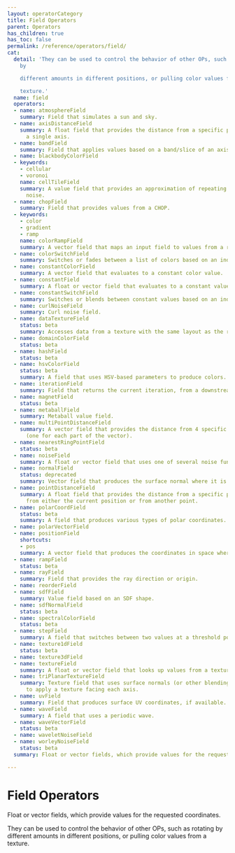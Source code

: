```yaml
---
layout: operatorCategory
title: Field Operators
parent: Operators
has_children: true
has_toc: false
permalink: /reference/operators/field/
cat:
  detail: 'They can be used to control the behavior of other OPs, such as rotating
    by

    different amounts in different positions, or pulling color values from a

    texture.'
  name: field
  operators:
  - name: atmosphereField
    summary: Field that simulates a sun and sky.
  - name: axisDistanceField
    summary: A float field that provides the distance from a specific point along
      a single axis.
  - name: bandField
    summary: Field that applies values based on a band/slice of an axis.
  - name: blackbodyColorField
  - keywords:
    - cellular
    - voronoi
    name: cellTileField
    summary: A value field that provides an approximation of repeating cellular (voronoi)
      noise.
  - name: chopField
    summary: Field that provides values from a CHOP.
  - keywords:
    - color
    - gradient
    - ramp
    name: colorRampField
    summary: A vector field that maps an input field to values from a range of colors.
  - name: colorSwitchField
    summary: Switches or fades between a list of colors based on an index field.
  - name: constantColorField
    summary: A vector field that evaluates to a constant color value.
  - name: constantField
    summary: A float or vector field that evaluates to a constant value.
  - name: constantSwitchField
    summary: Switches or blends between constant values based on an index field.
  - name: curlNoiseField
    summary: Curl noise field.
  - name: dataTextureField
    status: beta
    summary: Accesses data from a texture with the same layout as the renderer.
  - name: domainColorField
    status: beta
  - name: hashField
    status: beta
  - name: hsvColorField
    status: beta
    summary: A field that uses HSV-based parameters to produce colors.
  - name: iterationField
    summary: Field that returns the current iteration, from a downstream OP.
  - name: magnetField
    status: beta
  - name: metaballField
    summary: Metaball value field.
  - name: multiPointDistanceField
    summary: A vector field that provides the distance from 4 specific points in space
      (one for each part of the vector).
  - name: nearestRingPointField
    status: beta
  - name: noiseField
    summary: A float or vector field that uses one of several noise functions.
  - name: normalField
    status: deprecated
    summary: Vector field that produces the surface normal where it is evaluated.
  - name: pointDistanceField
    summary: A float field that provides the distance from a specific point in space
      from either the current position or from another point.
  - name: polarCoordField
    status: beta
    summary: A field that produces various types of polar coordinates.
  - name: polarVectorField
  - name: positionField
    shortcuts:
    - pos
    summary: A vector field that produces the coordinates in space where it is checked.
  - name: rampField
    status: beta
  - name: rayField
    summary: Field that provides the ray direction or origin.
  - name: reorderField
  - name: sdfField
    summary: Value field based on an SDF shape.
  - name: sdfNormalField
    status: beta
  - name: spectralColorField
    status: beta
  - name: stepField
    summary: A field that switches between two values at a threshold point.
  - name: texture1dField
    status: beta
  - name: texture3dField
  - name: textureField
    summary: A float or vector field that looks up values from a texture.
  - name: triPlanarTextureField
    summary: Texture field that uses surface normals (or other blending techniques)
      to apply a texture facing each axis.
  - name: uvField
    summary: Field that produces surface UV coordinates, if available.
  - name: waveField
    summary: A field that uses a periodic wave.
  - name: waveVectorField
    status: beta
  - name: waveletNoiseField
  - name: worleyNoiseField
    status: beta
  summary: Float or vector fields, which provide values for the requested coordinates.

---
```


# Field Operators

Float or vector fields, which provide values for the requested coordinates.

They can be used to control the behavior of other OPs, such as rotating by
different amounts in different positions, or pulling color values from a
texture.
